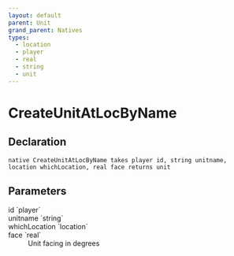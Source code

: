 ```yaml
---
layout: default
parent: Unit
grand_parent: Natives
types:
  - location
  - player
  - real
  - string
  - unit
---
```


# CreateUnitAtLocByName

## Declaration

```
native CreateUnitAtLocByName takes player id, string unitname, location whichLocation, real face returns unit
```

## Parameters
<dl>
  <dt>id `player`</dt>
  <dd></dd>

  <dt>unitname `string`</dt>
  <dd></dd>

  <dt>whichLocation `location`</dt>
  <dd></dd>

  <dt>face `real`</dt>
  <dd>Unit facing in degrees</dd>
</dl>